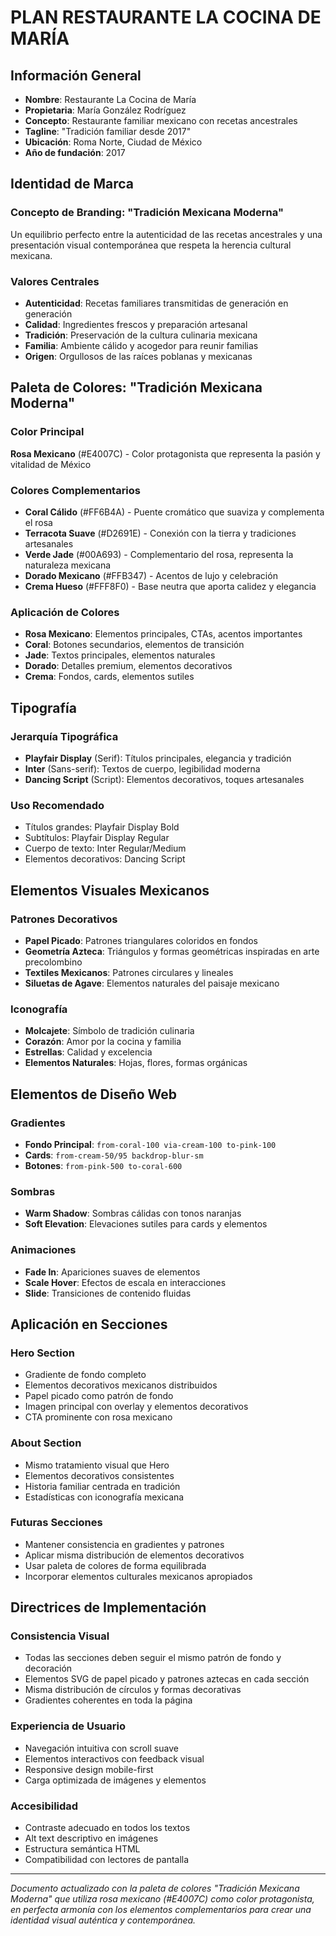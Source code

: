 # PLAN RESTAURANTE LA COCINA DE MARÍA

## Información General
- **Nombre**: Restaurante La Cocina de María
- **Propietaria**: María González Rodríguez
- **Concepto**: Restaurante familiar mexicano con recetas ancestrales
- **Tagline**: "Tradición familiar desde 2017"
- **Ubicación**: Roma Norte, Ciudad de México
- **Año de fundación**: 2017

## Identidad de Marca

### Concepto de Branding: "Tradición Mexicana Moderna"
Un equilibrio perfecto entre la autenticidad de las recetas ancestrales y una presentación visual contemporánea que respeta la herencia cultural mexicana.

### Valores Centrales
- **Autenticidad**: Recetas familiares transmitidas de generación en generación
- **Calidad**: Ingredientes frescos y preparación artesanal
- **Tradición**: Preservación de la cultura culinaria mexicana
- **Familia**: Ambiente cálido y acogedor para reunir familias
- **Origen**: Orgullosos de las raíces poblanas y mexicanas

## Paleta de Colores: "Tradición Mexicana Moderna"

### Color Principal
**Rosa Mexicano** (#E4007C) - Color protagonista que representa la pasión y vitalidad de México

### Colores Complementarios
- **Coral Cálido** (#FF6B4A) - Puente cromático que suaviza y complementa el rosa
- **Terracota Suave** (#D2691E) - Conexión con la tierra y tradiciones artesanales
- **Verde Jade** (#00A693) - Complementario del rosa, representa la naturaleza mexicana
- **Dorado Mexicano** (#FFB347) - Acentos de lujo y celebración
- **Crema Hueso** (#FFF8F0) - Base neutra que aporta calidez y elegancia

### Aplicación de Colores
- **Rosa Mexicano**: Elementos principales, CTAs, acentos importantes
- **Coral**: Botones secundarios, elementos de transición
- **Jade**: Textos principales, elementos naturales
- **Dorado**: Detalles premium, elementos decorativos
- **Crema**: Fondos, cards, elementos sutiles

## Tipografía

### Jerarquía Tipográfica
- **Playfair Display** (Serif): Títulos principales, elegancia y tradición
- **Inter** (Sans-serif): Textos de cuerpo, legibilidad moderna
- **Dancing Script** (Script): Elementos decorativos, toques artesanales

### Uso Recomendado
- Títulos grandes: Playfair Display Bold
- Subtítulos: Playfair Display Regular
- Cuerpo de texto: Inter Regular/Medium
- Elementos decorativos: Dancing Script

## Elementos Visuales Mexicanos

### Patrones Decorativos
- **Papel Picado**: Patrones triangulares coloridos en fondos
- **Geometría Azteca**: Triángulos y formas geométricas inspiradas en arte precolombino
- **Textiles Mexicanos**: Patrones circulares y lineales
- **Siluetas de Agave**: Elementos naturales del paisaje mexicano

### Iconografía
- **Molcajete**: Símbolo de tradición culinaria
- **Corazón**: Amor por la cocina y familia
- **Estrellas**: Calidad y excelencia
- **Elementos Naturales**: Hojas, flores, formas orgánicas

## Elementos de Diseño Web

### Gradientes
- **Fondo Principal**: `from-coral-100 via-cream-100 to-pink-100`
- **Cards**: `from-cream-50/95 backdrop-blur-sm`
- **Botones**: `from-pink-500 to-coral-600`

### Sombras
- **Warm Shadow**: Sombras cálidas con tonos naranjas
- **Soft Elevation**: Elevaciones sutiles para cards y elementos

### Animaciones
- **Fade In**: Apariciones suaves de elementos
- **Scale Hover**: Efectos de escala en interacciones
- **Slide**: Transiciones de contenido fluidas

## Aplicación en Secciones

### Hero Section
- Gradiente de fondo completo
- Elementos decorativos mexicanos distribuidos
- Papel picado como patrón de fondo
- Imagen principal con overlay y elementos decorativos
- CTA prominente con rosa mexicano

### About Section
- Mismo tratamiento visual que Hero
- Elementos decorativos consistentes
- Historia familiar centrada en tradición
- Estadísticas con iconografía mexicana

### Futuras Secciones
- Mantener consistencia en gradientes y patrones
- Aplicar misma distribución de elementos decorativos
- Usar paleta de colores de forma equilibrada
- Incorporar elementos culturales mexicanos apropiados

## Directrices de Implementación

### Consistencia Visual
- Todas las secciones deben seguir el mismo patrón de fondo y decoración
- Elementos SVG de papel picado y patrones aztecas en cada sección
- Misma distribución de círculos y formas decorativas
- Gradientes coherentes en toda la página

### Experiencia de Usuario
- Navegación intuitiva con scroll suave
- Elementos interactivos con feedback visual
- Responsive design mobile-first
- Carga optimizada de imágenes y elementos

### Accesibilidad
- Contraste adecuado en todos los textos
- Alt text descriptivo en imágenes
- Estructura semántica HTML
- Compatibilidad con lectores de pantalla

---

*Documento actualizado con la paleta de colores "Tradición Mexicana Moderna" que utiliza rosa mexicano (#E4007C) como color protagonista, en perfecta armonía con los elementos complementarios para crear una identidad visual auténtica y contemporánea.*
